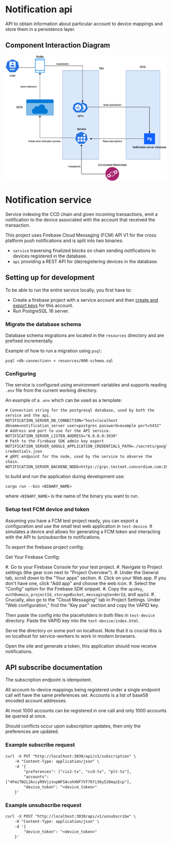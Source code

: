 # Notification api

API to obtain information about particular account to device mappings and store them in a persistence layer.

## Component Interaction Diagram

![Component Interaction Diagram](docs/diagrams/notification-server.drawio.png)

# Notification service

Service indexing the CCD chain and given incoming transactions, emit a notification to the device
associated with the account that received the transaction.

This project uses Firebase Cloud Messaging (FCM) API V1 for the cross platform push notifications and is split into two binaries:

- `service` traversing finalized blocks on chain sending notifications to devices registered in the database.
- `api` providing a REST API for (de)registering devices in the database.

## Setting up for development

To be able to run the entire service locally, you first have to:

- Create a firebase project with a service account and then [create and export keys](https://firebase.google.com/docs/cloud-messaging/auth-server?authuser=0#provide-credentials-manually) for this account.
- Run PostgreSQL 16 server.

### Migrate the database schema

Database schema migrations are located in the `resources` directory and are prefixed incrementally.

Example of how to run a migration using `psql`:

```
psql <db-connection> < resources/000-schema.sql
```

### Configuring

The service is configured using environment variables and supports reading `.env` file from the current working directory.

An example of a `.env` which can be used as a template:

```
# Connection string for the postgresql database, used by both the service and the api.
NOTIFICATION_SERVER_DB_CONNECTION="host=localhost dbname=notification_server user=postgres password=example port=5432"
# Address and port to use for the API service.
NOTIFICATION_SERVER_LISTEN_ADDRESS="0.0.0.0:3030"
# Path to the Firebase SDK admin key export
NOTIFICATION_SERVER_GOOGLE_APPLICATION_CREDENTIALS_PATH=./secrets/google-credentials.json
# gRPC endpoint for the node, used by the service to observe the chain.
NOTIFICATION_SERVER_BACKEND_NODE=https://grpc.testnet.concordium.com:20000
```

to build and run the application during development use:

```shell
cargo run --bin <BINARY_NAME>
```

where `<BINARY_NAME>` is the name of the binary you want to run.

### Setup test FCM device and token

Assuming you have a FCM test project ready, you can export a configuration and use the small test web application in `test-device`. It simulates a device and allows for generating a FCM token and interacting with the API to (un)subscribe to notifications.

To export the firebase project config:

Get Your Firebase Config:

#. Go to your Firebase Console for your test project.
#. Navigate to Project settings (the gear icon next to "Project Overview").
#. Under the General tab, scroll down to the "Your apps" section.
#. Click on your Web app. If you don't have one, click "Add app" and choose the web icon.
#. Select the "Config" option for the Firebase SDK snippet.
#. Copy the `apiKey`, `authDomain`, `projectId`, `storageBucket`, `messagingSenderId`, and `appId`.
#. Crucially, also go to the "Cloud Messaging" tab in Project Settings. Under "Web configuration," find the "Key pair" section and copy the VAPID key.

Then paste the config into the placeholders in both files in `test-device` directory.
Paste the VAPID key into the `test-device/index.html`.

Serve the directory on some port on localhost. Note that it is crucial this is on localhost for service-workers to work in modern browsers.

Open the site and generate a token, this application should now receive notifications.

## API subscribe documentation

The subscription endpoint is idempotent.

All account-to-device mappings being registered under a single endpoint call will have the same preferences set.
Accounts is a list of base58 encoded account addresses.

At most 1000 accounts can be registered in one call and only 1000 accounts be queried at once.

Should conflicts occur upon subscription updates, then only the preferences are updated.

### Example subscribe request

```shell
curl -X PUT "http://localhost:3030/api/v1/subscription" \
    -H "Content-Type: application/json" \
    -d '{
        "preferences": ["cis2-tx", "ccd-tx", "plt-tx"],
        "accounts": ["4FmiTW2L2AccyR9VjzsnpWFSAcohXWf7Vf797i36y526mqiEcp"],
        "device_token": "<device_token>"
    }'
```

### Example unsubscribe request
```shell
curl -X POST "http://localhost:3030/api/v1/unsubscribe" \
    -H "Content-Type: application/json" \
    -d '{
        "device_token": "<device_token>"
    }'
```
